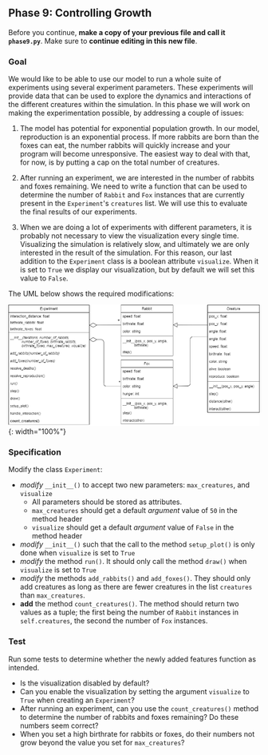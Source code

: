 ## Phase 9: Controlling Growth

Before you continue, **make a copy of your previous file and call it `phase9.py`**. Make sure to **continue editing in this new file**.

### Goal

We would like to be able to use our model to run a whole suite of experiments using several experiment parameters. These experiments will provide data that can be used to explore the dynamics and interactions of the different creatures within the simulation. In this phase we will work on making the experimentation possible, by addressing a couple of issues:

1. The model has potential for exponential population growth. In our model, reproduction is an exponential process. If more rabbits are born than the foxes can eat, the number rabbits will quickly increase and your program will become unresponsive. The easiest way to deal with that, for now, is by putting a cap on the total number of creatures.

2. After running an experiment, we are interested in the number of rabbits and foxes remaining. We need to write a function that can be used to determine the number of `Rabbit` and `Fox` instances that are currently present in the `Experiment`'s `creatures` list. We will use this to evaluate the final results of our experiments.

3. When we are doing a lot of experiments with different parameters, it is probably not necessary to view the visualization every single time. Visualizing the simulation is relatively slow, and ultimately we are only interested in the result of the simulation. For this reason, our last addition to the `Experiment` class is a boolean attribute `visualize`. When it is set to `True` we display our visualization, but by default we will set this value to `False`.

The UML below shows the required modifications:

![](oo-phase9.png){: width="100%"}

### Specification

Modify the class `Experiment`:

* *modify* `__init__()` to accept two new parameters: `max_creatures`, and `visualize`
  * All parameters should be stored as attributes.
  * `max_creatures` should get a default *argument* value of `50` in the method header
  * `visualize` should get a default *argument* value of `False` in the method header
* *modify* `__init__()` such that the call to the method `setup_plot()` is only done when `visualize` is set to `True`
* *modify* the method `run()`. It should only call the method `draw()` when `visualize` is set to `True`
* *modify* the methods `add_rabbits()` and `add_foxes()`. They should only add creatures as long as there are fewer creatures in the list `creatures` than `max_creatures`.
* **add** the method `count_creatures()`. The method should return two values as a tuple; the first being the number of `Rabbit` instances in `self.creatures`, the second the number of `Fox` instances.

### Test

Run some tests to determine whether the newly added features function as intended.

* Is the visualization disabled by default?
* Can you enable the visualization by setting the argument `visualize` to `True` when creating an `Experiment`?
* After running an experiment, can you use the `count_creatures()` method to determine the number of rabbits and foxes remaining? Do these numbers seem correct?
* When you set a high birthrate for rabbits or foxes, do their numbers not grow beyond the value you set for `max_creatures`?
